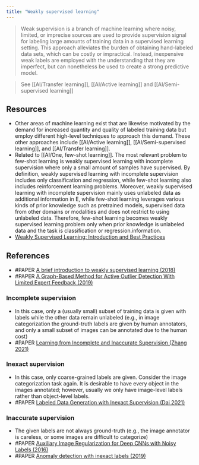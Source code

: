 ```yaml
---
title: "Weakly supervised learning"
---
```


> Weak supervision is a branch of machine learning where noisy, limited, or imprecise sources are used to provide supervision signal for labeling large amounts of training data in a supervised learning setting. This approach alleviates the burden of obtaining hand-labeled data sets, which can be costly or impractical. Instead, inexpensive weak labels are employed with the understanding that they are imperfect, but can nonetheless be used to create a strong predictive model.

> See [[AI/Transfer learning]], [[AI/Active learning]] and [[AI/Semi-supervised learning]]

## Resources
- Other areas of machine learning exist that are likewise motivated by the demand for increased quantity and quality of labeled training data but employ different high-level techniques to approach this demand. These other approaches include [[AI/Active learning]], [[AI/Semi-supervised learning]], and [[AI/Transfer learning]].
- Related to [[AI/One, few-shot learning]]. The most relevant problem to few-shot learning is weakly supervised learning with incomplete supervision where only a small amount of samples have supervised. By definition, weakly supervised learning with incomplete supervision includes only classification and regression, while few-shot learning also includes reinforcement learning problems. Moreover, weakly supervised learning with incomplete supervision mainly uses unlabeled data as additional information in E, while few-shot learning leverages various kinds of prior knowledge such as pretrained models, supervised data from other domains or modalities and does not restrict to using unlabeled data. Therefore, few-shot learning becomes weakly supervised learning problem only when prior knowledge is unlabeled data and the task is classification or regression.information.
- [Weakly Supervised Learning: Introduction and Best Practices](https://datasciencemilan.medium.com/weakly-supervised-learning-introduction-and-best-practices-c65f490d4a0a)


## References
- #PAPER [A brief introduction to weakly supervised learning (2018)](https://academic.oup.com/nsr/article/5/1/44/4093912 )
- #PAPER [A Graph-Based Method for Active Outlier Detection With Limited Expert Feedback (2019)](https://ieeexplore.ieee.org/document/8871105)

### Incomplete supervision
- In this case, only a (usually small) subset of training data is given with labels while the other data remain unlabeled (e.g., in image categorization the ground-truth labels are given by human annotators, and only a small subset of images can be annotated due to the human cost)
- #PAPER [Learning from Incomplete and Inaccurate Supervision (Zhang 2021)](https://ieeexplore.ieee.org/document/9361098)

### Inexact supervision
- In this case, only coarse-grained labels are given. Consider the image categorization task again. It is desirable to have every object in the images annotated; however, usually we only have image-level labels rather than object-level labels. 
- #PAPER [Labeled Data Generation with Inexact Supervision (Dai 2021)](https://arxiv.org/abs/2106.04716)

### Inaccurate supervision
- The given labels are not always ground-truth (e.g., the image annotator is careless, or some images are difficult to categorize)
 - #PAPER [Auxiliary Image Regularization for Deep CNNs with Noisy Labels (2016)](https://arxiv.org/abs/1511.07069v2)
 - #PAPER [Anomaly detection with inexact labels (2019)](https://arxiv.org/abs/1909.04807)
